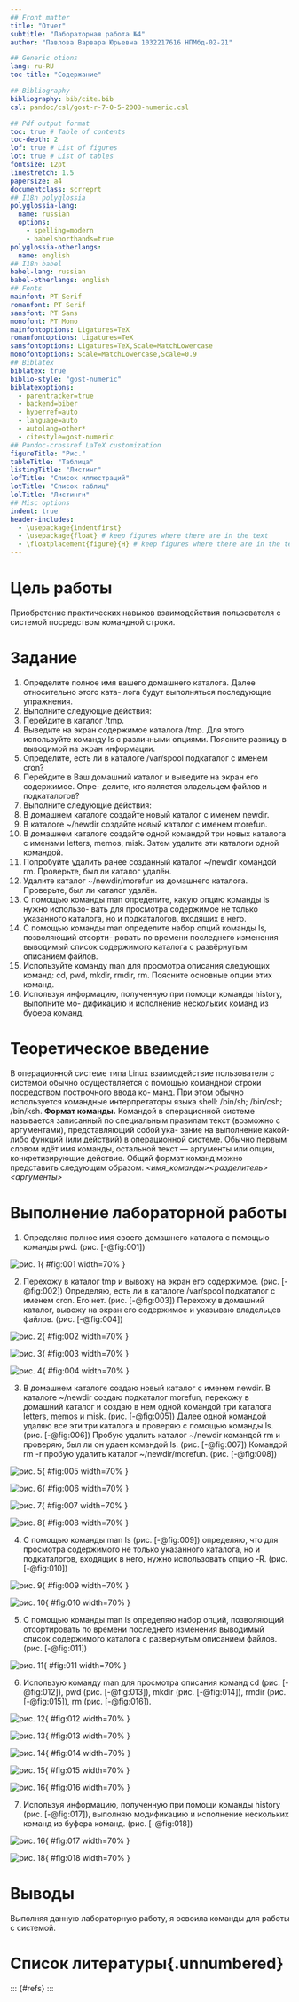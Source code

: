 ```yaml
---
## Front matter
title: "Отчет"
subtitle: "Лабораторная работа №4"
author: "Павлова Варвара Юрьевна 1032217616 НПМбд-02-21"

## Generic otions
lang: ru-RU
toc-title: "Содержание"

## Bibliography
bibliography: bib/cite.bib
csl: pandoc/csl/gost-r-7-0-5-2008-numeric.csl

## Pdf output format
toc: true # Table of contents
toc-depth: 2
lof: true # List of figures
lot: true # List of tables
fontsize: 12pt
linestretch: 1.5
papersize: a4
documentclass: scrreprt
## I18n polyglossia
polyglossia-lang:
  name: russian
  options:
	- spelling=modern
	- babelshorthands=true
polyglossia-otherlangs:
  name: english
## I18n babel
babel-lang: russian
babel-otherlangs: english
## Fonts
mainfont: PT Serif
romanfont: PT Serif
sansfont: PT Sans
monofont: PT Mono
mainfontoptions: Ligatures=TeX
romanfontoptions: Ligatures=TeX
sansfontoptions: Ligatures=TeX,Scale=MatchLowercase
monofontoptions: Scale=MatchLowercase,Scale=0.9
## Biblatex
biblatex: true
biblio-style: "gost-numeric"
biblatexoptions:
  - parentracker=true
  - backend=biber
  - hyperref=auto
  - language=auto
  - autolang=other*
  - citestyle=gost-numeric
## Pandoc-crossref LaTeX customization
figureTitle: "Рис."
tableTitle: "Таблица"
listingTitle: "Листинг"
lofTitle: "Список иллюстраций"
lotTitle: "Список таблиц"
lolTitle: "Листинги"
## Misc options
indent: true
header-includes:
  - \usepackage{indentfirst}
  - \usepackage{float} # keep figures where there are in the text
  - \floatplacement{figure}{H} # keep figures where there are in the text
---
```


# Цель работы

Приобретение практических навыков взаимодействия пользователя с системой посредством командной строки.

# Задание

1. Определите полное имя вашего домашнего каталога. Далее относительно этого ката-
лога будут выполняться последующие упражнения.
2. Выполните следующие действия:
1. Перейдите в каталог /tmp.
2. Выведите на экран содержимое каталога /tmp. Для этого используйте команду ls
с различными опциями. Поясните разницу в выводимой на экран информации.
3. Определите, есть ли в каталоге /var/spool подкаталог с именем cron?
4. Перейдите в Ваш домашний каталог и выведите на экран его содержимое. Опре-
делите, кто является владельцем файлов и подкаталогов?
3. Выполните следующие действия:
1. В домашнем каталоге создайте новый каталог с именем newdir.
2. В каталоге ~/newdir создайте новый каталог с именем morefun.
3. В домашнем каталоге создайте одной командой три новых каталога с именами
letters, memos, misk. Затем удалите эти каталоги одной командой.
4. Попробуйте удалить ранее созданный каталог ~/newdir командой rm. Проверьте,
был ли каталог удалён.
5. Удалите каталог ~/newdir/morefun из домашнего каталога. Проверьте, был ли
каталог удалён.
4. С помощью команды man определите, какую опцию команды ls нужно использо-
вать для просмотра содержимое не только указанного каталога, но и подкаталогов,
входящих в него.
5. С помощью команды man определите набор опций команды ls, позволяющий отсорти-
ровать по времени последнего изменения выводимый список содержимого каталога
с развёрнутым описанием файлов.
6. Используйте команду man для просмотра описания следующих команд: cd, pwd, mkdir,
rmdir, rm. Поясните основные опции этих команд.
7. Используя информацию, полученную при помощи команды history, выполните мо-
дификацию и исполнение нескольких команд из буфера команд.
# Теоретическое введение

В операционной системе типа Linux взаимодействие пользователя с системой обычно
осуществляется с помощью командной строки посредством построчного ввода ко-
манд. При этом обычно используется командные интерпретаторы языка shell: /bin/sh;
/bin/csh; /bin/ksh.
**Формат команды.** Командой в операционной системе называется записанный по
специальным правилам текст (возможно с аргументами), представляющий собой ука-
зание на выполнение какой-либо функций (или действий) в операционной системе.
Обычно первым словом идёт имя команды, остальной текст — аргументы или опции,
конкретизирующие действие.
Общий формат команд можно представить следующим образом:
*<имя_команды><разделитель><аргументы>*

# Выполнение лабораторной работы

1. Определяю полное имя своего домашнего каталога с помощью команды pwd. (рис. [-@fig:001])

![рис. 1](img/1.png){ #fig:001 width=70% }

2. Перехожу в каталог tmp и вывожу на экран его содержимое. (рис. [-@fig:002]) Определяю, есть ли в каталоге /var/spool подкаталог с именем cron. Его нет. (рис. [-@fig:003]) Перехожу в домашний каталог, вывожу на экран его содержимое и указываю владельцев файлов. (рис. [-@fig:004])

![рис. 2](img/2.png){ #fig:002 width=70% }


![рис. 3](img/3.png){ #fig:003 width=70% }


![рис. 4](img/4.png){ #fig:004 width=70% }

3. В домашнем каталоге создаю новый каталог с именем newdir. В каталоге ~/newdir создаю подкаталог morefun, перехожу в домашний каталог и создаю в нем одной командой три каталога letters, memos и misk. (рис. [-@fig:005]) Далее одной командой удаляю все эти три каталога и проверяю с помощью команды ls. (рис. [-@fig:006]) Пробую удалить каталог ~/newdir командой rm и проверяю, был ли он удаен командой ls. (рис. [-@fig:007]) Командой rm -r пробую удалить каталог ~/newdir/morefun. (рис. [-@fig:008])

![рис. 5](img/5.png){ #fig:005 width=70% }


![рис. 6](img/6.png){ #fig:006 width=70% }


![рис. 7](img/7.png){ #fig:007 width=70% }


![рис. 8](img/8.png){ #fig:008 width=70% }

4. С помощью команды man ls (рис. [-@fig:009]) определяю, что для просмотра содержимого не только указанного каталога, но и подкаталогов, входящих в него, нужно использовать опцию -R. (рис. [-@fig:010])

![рис. 9](img/9.png){ #fig:009 width=70% }


![рис. 10](img/10.png){ #fig:010 width=70% }

5. С помощью команды man ls определяю набор опций, позволяющий отсортировать по времени последнего изменения выводимый список содержимого каталога с развернутым описанием файлов.(рис. [-@fig:011])

![рис. 11](img/11.png){ #fig:011 width=70% }

6. Использую команду man для просмотра описания команд cd (рис. [-@fig:012]), pwd (рис. [-@fig:013]), mkdir (рис. [-@fig:014]), rmdir (рис. [-@fig:015]), rm (рис. [-@fig:016]).

![рис. 12](img/12.png){ #fig:012 width=70% }


![рис. 13](img/13.png){ #fig:013 width=70% }


![рис. 14](img/14.png){ #fig:014 width=70% }


![рис. 15](img/15.png){ #fig:015 width=70% }


![рис. 16](img/16.png){ #fig:016 width=70% }

7. Используя информацию, полученную при помощи команды history  (рис. [-@fig:017]), выполняю модификацию и исполнение нескольких команд из буфера команд. (рис. [-@fig:018])

![рис. 16](img/17.png){ #fig:017 width=70% }


![рис. 18](img/18.png){ #fig:018 width=70% }

# Выводы

Выполняя данную лабораторную работу, я освоила команды для работы с системой.

# Список литературы{.unnumbered}

::: {#refs}
:::
